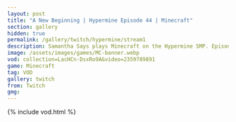```yaml
---
layout: post
title: "A New Beginning | Hypermine Episode 44 | Minecraft"
section: gallery
hidden: true
permalink: /gallery/twitch/hypermine/stream1
description: Samantha Says plays Minecraft on the Hypermine SMP. Episode 1.
image: /assets/images/games/MC-banner.webp
vod: collection=LacHCn-DsxRo9A&video=2359789891
game: Minecraft
tag: VOD
gallery: twitch
from: Twitch
gmg:
---
```

{% include vod.html %}
